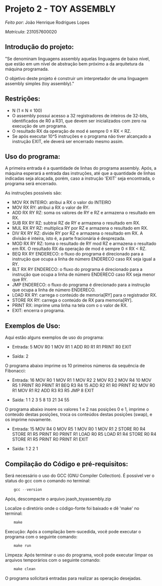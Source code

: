 # Projeto 2 - TOY ASSEMBLY

*Feito por*: João Henrique Rodrigues Lopes

*Matrícula*: 231057600020

## Introdução do projeto:

"Se denominam linguagens assembly aquelas linguagens de baixo nível, que estão em
um nível de abstração bem próximo a da arquitetura da máquina programada.

O objetivo deste projeto é construir um interpretador de uma linguagem assembly
simples (toy assembly)."

## Restrições:

- N (1 ≤ N ≤ 100)
- O assembly possui acesso a 32 registradores de inteiros de 32-bits, identificados de R0 a R31, que devem ser inicializados com zero na execução de um programa.
- O resultado RX da operação de mod é sempre 0 ≤ RX < RZ.
- Se após executar 10^5 instruções e o programa não tiver alcançado a instrução EXIT, ele deverá ser encerrado mesmo assim.

## Uso do programa:

A primeira entrada é a quantidade de linhas do programa assembly.
Após, a máquina esperará a entrada das instruções, até que a quantidade de linhas indicadas seja alcaçada, porém, caso a instrução 'EXIT' seja encontrada, o programa será encerrado.  

As instruções possíveis são:

- MOV RX INTEIRO: atribui a RX o valor do INTEIRO
- MOV RX RY: atribui a RX o valor de RY.
- ADD RX RY RZ: soma os valores de RY e RZ e armazena o resultado em RX.
- SUB RX RY RZ: subtrai RZ de RY e armazena o resultado em RX.
- MUL RX RY RZ: multiplica RY por RZ e armazena o resultado em RX.
- DIV RX RY RZ: divide RY por RZ e armazena o resultado em RX. A divisão é inteira, isto é, a parte fracionária é desprezada.
- MOD RX RY RZ: toma o resultado de RY mod RZ e armazena o resultado em RX. O resultado RX da operação de mod é sempre 0 ≤ RX < RZ.
- BEQ RX RY ENDERECO: o fluxo do programa é direcionado para a instrução que ocupa a linha de número ENDERECO caso RX seja igual a RY.
- BLT RX RY ENDERECO: o fluxo do programa é direcionado para a instrução que ocupa a linha de número ENDERECO caso RX seja menor que RY.
- JMP ENDERECO: o fluxo do programa é direcionado para a instrução que ocupa a linha de número ENDERECO.
- LOAD RX RY: carrega o conteúdo de memoria[RY] para o registrador RX.
- STORE RX RY: carrega o conteúdo de RX para memoria[RY].
- PRINT RX: imprime uma linha na tela com o o valor de RX.
- EXIT: encerra o programa.

## Exemplos de Uso:

Aqui estão alguns exemplos de uso do programa:

- Entrada:
5
MOV R0 1
MOV R1 1
ADD R0 R1 R1
PRINT R0
EXIT

- Saída:
2

O programa abaixo imprime os 10 primeiros números da sequência de Fibonacci:

- Entrada:
16
MOV R0 1
MOV R1 1
MOV R2 2
MOV R3 2
MOV R4 10
MOV R5 1
PRINT R0
PRINT R1
BEQ R3 R4 15
ADD R2 R1 R0
PRINT R2
MOV R0 R1
MOV R1 R2
ADD R3 R3 R5
JMP 8
EXIT

- Saída:
1
1
2
3
5
8
13
21
34
55

O programa abaixo insere os valores 1 e 2 nas posições 0 e 1, imprime o conteúdo
destas posições, troca os conteúdos destas posições (swap), e os imprime novamente.

- Entrada:
15
MOV R4 0
MOV R5 1
MOV R0 1
MOV R1 2
STORE R0 R4
STORE R1 R5
PRINT R0
PRINT R1
LOAD R0 R5
LOAD R1 R4
STORE R0 R4
STORE R1 R5
PRINT R0
PRINT R1
EXIT

- Saída:
1
2
2
1

## Compilação do Código e pré-requisitos:

Será necessário o uso do GCC (GNU Compiler Collection). É possível ver o status do gcc com o comando no terminal:
```C
	gcc --version
```
Após, descompacte o arquivo joaoh_toyassembly.zip

Localize o diretório onde o código-fonte foi baixado e dê 'make' no terminal:
```C
	make
```

Execução:
Após a compilação bem-sucedida, você pode executar o programa com o seguinte comando:
```C
	make run
```
Limpeza:
Após terminar o uso do programa, você pode executar limpar os arquivos temporários com o seguinte comando:
```C
	make clean
```
O programa solicitará entradas para realizar as operação desejadas.